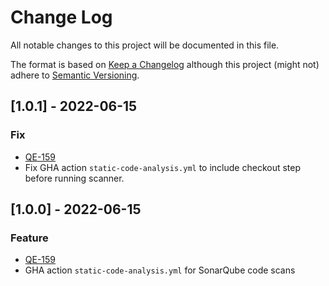 # Change Log
All notable changes to this project will be documented in this file.

The format is based on [Keep a Changelog](http://keepachangelog.com/)
although this project (might not) adhere to [Semantic Versioning](http://semver.org/).

<!-- TEMPLATE
## [Unreleased] - yyyy-mm-dd

Here we write upgrading notes for brands. It's a team effort to make them as
straightforward as possible.

### Added
 - [INFRA-1337](https://hingehealth.atlassian.net/browse/INFRA-1337)
  Ticket title goes here.

### Changed
 - [INFRA-1337](https://hingehealth.atlassian.net/browse/INFRA-1337)
  Ticket title goes here.
-->

## [1.0.1] - 2022-06-15

### Fix
- [QE-159](https://hingehealth.atlassian.net/browse/QE-159)
- Fix GHA action `static-code-analysis.yml` to include checkout step before running scanner.

## [1.0.0] - 2022-06-15

### Feature
- [QE-159](https://hingehealth.atlassian.net/browse/QE-159)
- GHA action `static-code-analysis.yml` for SonarQube code scans
